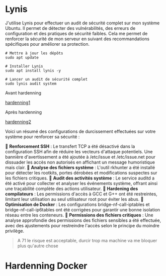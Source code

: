 # Lynis

J'utilise Lynis pour effectuer un audit de sécurité complet sur mon système Ubuntu. Il permet de détecter des vulnérabilités, des erreurs de configuration et des pratiques de sécurité faibles. Cela me permet de renforcer la sécurité de mon serveur en suivant des recommandations spécifiques pour améliorer sa protection.
```
# Mettre à jour les dépôts
sudo apt update

# Installer Lynis
sudo apt install lynis -y

# Lancer un audit de sécurité complet
sudo lynis audit system
```

Avant hardenning  

[hardenning1](/assets/hardenning1.png)

Après hardenning 

[hardenning2](/assets/hardenning2.png)


Voici un résumé des configurations de durcissement effectuées sur votre système pour renforcer sa sécurité :

🔹 **Renforcement SSH** : Le transfert TCP a été désactivé dans la configuration SSH afin de réduire les vecteurs d'attaque potentiels. Une bannière d'avertissement a été ajoutée à /etc/issue et /etc/issue.net pour dissuader les accès non autorisés en affichant un message humoristique mais clair.
🔹 **Analyse des fichiers système** : L'outil rkhunter a été installé pour détecter les rootkits, portes dérobées et modifications suspectes sur les fichiers critiques.
🔹 **Audit des activités système** : Le service auditd a été activé pour collecter et analyser les événements système, offrant ainsi une traçabilité complète des actions utilisateur.
🔹 **Hardening des compilateurs** : Les permissions d'accès à GCC et G++ ont été restreintes, limitant leur utilisation au seul utilisateur root pour éviter les abus.
🔹 **Optimisation de Docker** : Les configurations bridge-nf-call-iptables et bridge-nf-call-ip6tables ont été corrigées pour garantir une bonne isolation réseau entre les conteneurs.
🔹 **Permissions des fichiers critiques** : Une analyse approfondie des permissions des fichiers sensibles a été effectuée, avec des ajustements pour restreindre l'accès selon le principe du moindre privilège.

> A 71 le risque est acceptable, durcir trop ma machine va me bloquer plus qu'autre chose

# Hardenning Docker
